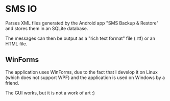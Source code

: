 SMS IO
======

Parses XML files generated by the Android app "SMS Backup & Restore" and stores them in an SQLite database.

The messages can then be output as a "rich text format" file (.rtf) or an HTML file.

WinForms
--------

The application uses WinForms, due to the fact that I develop it on Linux (which does not support WPF) and the application is used on Windows by a friend.

The GUI works, but it is not a work of art :)
